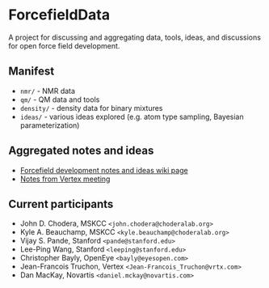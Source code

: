 ForcefieldData
==============

A project for discussing and aggregating data, tools, ideas, and discussions for open force field development.

## Manifest

* `nmr/` - NMR data
* `qm/` - QM data and tools
* `density/` - density data for binary mixtures
* `ideas/` - various ideas explored (e.g. atom type sampling, Bayesian parameterization)

## Aggregated notes and ideas

* [Forcefield development notes and ideas wiki page](https://github.com/choderalab/ForcefieldData/wiki)
* [Notes from Vertex meeting](https://github.com/choderalab/ForcefieldData/wiki/Forcefield-parameterization-plans)

## Current participants

* John D. Chodera, MSKCC `<john.chodera@choderalab.org>`
* Kyle A. Beauchamp, MSKCC `<kyle.beauchamp@choderalab.org>`
* Vijay S. Pande, Stanford `<pande@stanford.edu>`
* Lee-Ping Wang, Stanford `<leeping@stanford.edu>`
* Christopher Bayly, OpenEye `<bayly@eyesopen.com>`
* Jean-Francois Truchon, Vertex `<Jean-Francois_Truchon@vrtx.com>`
* Dan MacKay, Novartis `<daniel.mckay@novartis.com>`

